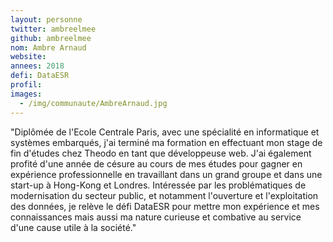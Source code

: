 ```yaml
---
layout: personne
twitter: ambreelmee
github: ambreelmee
nom: Ambre Arnaud
website:
annees: 2018
defi: DataESR
profil: 
images:
  - /img/communaute/AmbreArnaud.jpg
---
```


"Diplômée de l'Ecole Centrale Paris, avec une spécialité en
informatique et systèmes embarqués, j'ai terminé ma formation en
effectuant mon stage de fin d'études chez Theodo en tant que
développeuse web. J'ai également profité d'une année de césure au
cours de mes études pour gagner en expérience professionnelle en
travaillant dans un grand groupe et dans une start-up à Hong-Kong et
Londres. Intéressée par les problématiques de modernisation du secteur
public, et notamment l'ouverture et l'exploitation des données, je
relève le défi DataESR pour mettre mon expérience et mes connaissances
mais aussi ma nature curieuse et combative au service d'une cause
utile à la société."
